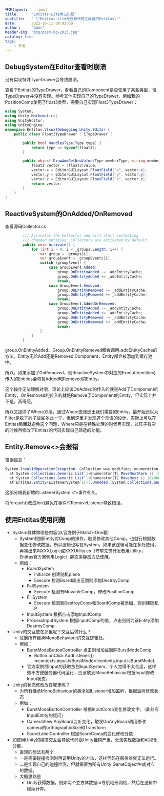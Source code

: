 ```yaml
---
开发layout:     post
title:      "Entitas-Lite常见问题"
subtitle:   " \"Entitas-Lite是没有代码生成器的Entitas\""
date:       2022-10-11 09:03:00
author:     "Gumc"
header-img: "img/post-bg-2015.jpg"
catalog: true
tags:
    - 开发
---
```

## DebugSystem在Editor查看时崩溃

没有实现特殊TypeDrawer会导致崩溃。

查看下Entitas的TypeDrawer，看看自己的Component是否使用了某些类型，但TypeDrawer并没有实现。参考其他实现自己的TypeDrawer，例如我的PositionComp使用了float3类型，需要自己实现Float3TypeDrawer：

```csharp
using System;
using Unity.Mathematics;
using UnityEditor;
using UnityEngine;
namespace Entitas.VisualDebugging.Unity.Editor {
    public class Float3TypeDrawer : ITypeDrawer {

        public bool HandlesType(Type type) {
            return type == typeof(float3);
        }

        public object DrawAndGetNewValue(Type memberType, string memberName, object value, object target) {
            float3 vector = (float3)value;
            vector.x = EditorGUILayout.FloatField("x", vector.x);
            vector.y = EditorGUILayout.FloatField("y", vector.y);
            vector.z = EditorGUILayout.FloatField("z", vector.z);
            return vector;
        }
    }
}
```

## ReactiveSystem的OnAdded/OnRemoved

查看源码Collector.cs

```csharp
        /// Activates the Collector and will start collecting
        /// changed entities. Collectors are activated by default.
        public void Activate() {
            for (int i = 0; i < _groups.Length; i++) {
                var group = _groups[i];
                var groupEvent = _groupEvents[i];
                switch (groupEvent) {
                    case GroupEvent.Added:
                        group.OnEntityAdded -= _addEntityCache;
                        group.OnEntityAdded += _addEntityCache;
                        break;
                    case GroupEvent.Removed:
                        group.OnEntityRemoved -= _addEntityCache;
                        group.OnEntityRemoved += _addEntityCache;
                        break;
                    case GroupEvent.AddedOrRemoved:
                        group.OnEntityAdded -= _addEntityCache;
                        group.OnEntityAdded += _addEntityCache;
                        group.OnEntityRemoved -= _addEntityCache;
                        group.OnEntityRemoved += _addEntityCache;
                        break;
                }
            }
        }
```

group.OnEntityAdded、Group.OnEntityRemoved都会调用_addEntityCache的方法，Entity无论Add还是Removed Component，Entity都会被添加到缓存池中。

所以，如果添加了OnRemoved，则ReactiveSystem中对应的Execute(entities)传入的Entities会包含Added和Removed的Entity。

这个操作无法理解对吧，理论上应该OnAdded的传入的就是Add了Component的Entity，OnRemoved的传入的就是Remove了Component的Entity，但实际上并不是，真奇葩。

所以又提供了Where方法，通过Where去筛选出我们需要的Entity，最开始还以为Filter是脱了裤子放屁多此一举，但到这里才发现这个无语的设计，实际上可以在Entitas层面就避免这个问题，Where只是在特殊处理的时候再实现，过阵子有空的时候再修改下Entitas的代码实现自己筛选的功能。

## Entity.Remove<>会报错

错误信息：

```csharp
System.InvalidOperationException: Collection was modified; enumeration operation may not execute.
  at System.Collections.Generic.List`1+Enumerator[T].MoveNextRare () [0x00013] in <3dd5df5ef4974f29afeb2d3ba227c5da>:0 
  at System.Collections.Generic.List`1+Enumerator[T].MoveNext () [0x0004a] in <3dd5df5ef4974f29afeb2d3ba227c5da>:0 
  at Entitas.Entity+ListenerSystem`1[T].OnAdded (System.Collections.Generic.List`1[T] entities) [0x00047] in
```

这部分跟我新增的ListenerSystem `<T>`事件有关。

将foreach()改成for()避免在事件时RemoveListener导致错误。

## 使用Entitas使用问题

* System具体做哪些内容(从官方例子Match-One看)
  * System根据Entity对Comp的操作，触发修改其他Comp，也就行根据数据变化修改数据。所以逻辑也写在System，如果该逻辑可能在多处使用，再凑出来叫XXXLogic或XXXUtility.cs（守望先锋开发者用Utility，Entitas官方案例用Logic）静态类静态方法使用。
  * 例如：
    * BoardSystem
      * Initialize 创建随机piece
      * Execute 检测Board超出范围则添加DestroyComp
    * FallSystem
      * Execute 检测有MovableComp，修改PositionComp
    * FillSystem
      * Execute 检测到DestroyComp和BoardComp被添加，则创建随机P
    * InputSystem 根据点击添加InputComp
    * ProcessInputSystem 根据InputComp的值，点击到则为该Entity添加DestroyComp
* Unity的交互放在那里呢？交互后做什么？
  * 放到所有继承MonoBehaviour的交互逻辑处。
  * 例如：
    * BurstModeButtonController 点击则增加或删除BurstModeComp
      * Button.onClick.AddListener(() =>contexts.input.isBurstMode=!contexts.input.isBurstMode);
    * 官方案例将Input的获取放到InputSystem，个人觉得不太合适，这样做不方便服务器代码运行，应该放到MonoBehaviour根据Input修改Input状态。
* Unity的状态修改放在哪里呢？
  * 为所有继承MonoBehaviour的类添加IListener增加监听，根据监听修改状态
  * 例如：
    * BurstModeButtonController 根据InputComp变化修改文字。（此处有InputEntity的疑问）
    * CameraView AnyBoard监听变化，触发OnAnyBoard调用修改camera的orthographicSize和Transform
    * ScoreLabelController 根据ScoreComp的变化修改分数
* 如使用Unity的碰撞交互会导致代码跟Unity挂钩严重，无法实现数据和可视化分离。
  * 直观的想法有两个：
  * 一是需要碰撞检测时再调用Unity的方法，这样代码在服务器就无法运行。
  * 二是实现自己的碰撞检测，但就需要为所有Unity GameObject生成对应的数据。
  * 大概思路是
    * Unity获得数据，例如两个立方体数据or导航地形网格，然后在逻辑中继续计算。
